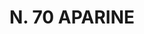 ---
title: "N. 70 APARINE"
plant-name: "N. 70"
plant-number: "070"
plant-xml: "/assets/xml/plant070.xml"
plant-title: "N. 70 APARINE"
plant-taxon-link: ""
plant-taxon-link: ""
layout: single-xml
---
